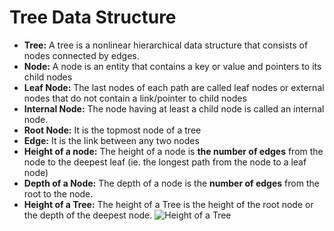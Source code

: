 
# Tree Data Structure

- **Tree:** A tree is a nonlinear hierarchical data structure that consists of nodes connected by edges.
- **Node:** A node is an entity that contains a key or value and pointers to its child nodes
- **Leaf Node:** The last nodes of each path are called leaf nodes or external nodes that do not contain a link/pointer to child nodes
- **Internal Node:** The node having at least a child node is called an internal node.
- **Root Node:** It is the topmost node of a tree
- **Edge:** It is the link between any two nodes
- **Height of a node:**  The height of a node is **the number of edges** from the node to the deepest leaf (ie. the longest path from the node to a leaf node)
- **Depth of a Node:** The depth of a node is the **number of edges** from the root to the node.
- **Height of a Tree:** The height of a Tree is the height of the root node or the depth of the deepest node.
![Height of a Tree](https://cdn.programiz.com/sites/tutorial2program/files/height-depth_1.png)
